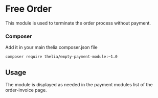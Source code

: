 # Free Order

This module is used to terminate the order process without payment.

### Composer

Add it in your main thelia composer.json file

```
composer require thelia/empty-payment-module:~1.0
```

## Usage

The module is displayed as needed in the payment modules list of the order-invoice page. 